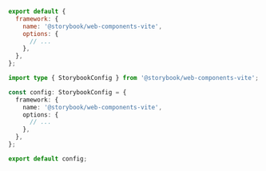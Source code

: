 <!-- TODO: Vet this example for CSF Next compatibility -->

```js filename=".storybook/main.js" renderer="web-components" language="js"
export default {
  framework: {
    name: '@storybook/web-components-vite',
    options: {
      // ...
    },
  },
};
```

```ts filename=".storybook/main.ts" renderer="web-components" language="ts"
import type { StorybookConfig } from '@storybook/web-components-vite';

const config: StorybookConfig = {
  framework: {
    name: '@storybook/web-components-vite',
    options: {
      // ...
    },
  },
};

export default config;
```
